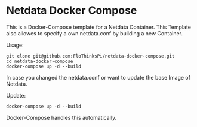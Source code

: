 # Netdata Docker Compose
This is a Docker-Compose template for a Netdata Container.
This Template also allowes to specify a own netdata.conf by building a new Container.

Usage:
```
git clone git@github.com:FloThinksPi/netdata-docker-compose.git
cd netdata-docker-compose
docker-compose up -d --build
```

In case you changed the netdata.conf or want to update the base Image of Netdata.

Update:
```
docker-compose up -d --build
```

Docker-Compose handles this automatically.
